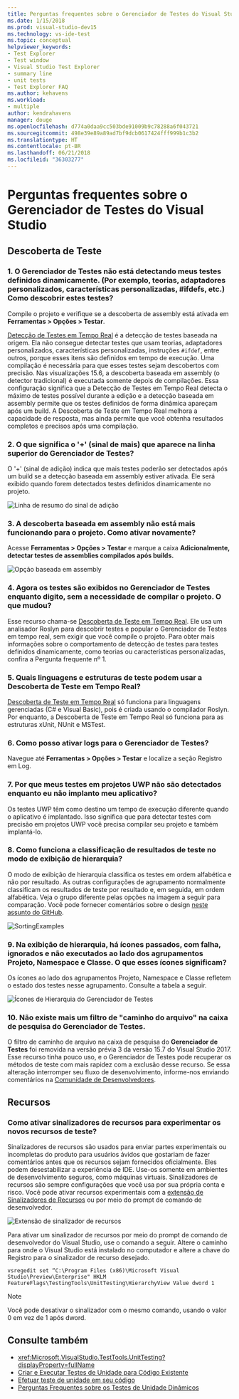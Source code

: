 ```yaml
---
title: Perguntas frequentes sobre o Gerenciador de Testes do Visual Studio
ms.date: 1/15/2018
ms.prod: visual-studio-dev15
ms.technology: vs-ide-test
ms.topic: conceptual
helpviewer_keywords:
- Test Explorer
- Test window
- Visual Studio Test Explorer
- summary line
- unit tests
- Test Explorer FAQ
ms.author: kehavens
ms.workload:
- multiple
author: kendrahavens
manager: douge
ms.openlocfilehash: d774a0daa9cc503bde91009b9c78288a6f043721
ms.sourcegitcommit: 498e39e89a89ad7bf9dcb0617424fff999b1c3b2
ms.translationtype: HT
ms.contentlocale: pt-BR
ms.lasthandoff: 06/21/2018
ms.locfileid: "36303277"
---
```

# <a name="visual-studio-test-explorer-faq"></a>Perguntas frequentes sobre o Gerenciador de Testes do Visual Studio

## <a name="test-discovery"></a>Descoberta de Teste

### <a name="1-the-test-explorer-is-not-discovering-my-tests-that-are-dynamically-defined-for-example-theories-custom-adapters-custom-traits-ifdefs-etc-how-can-i-discover-these-tests"></a>1. O Gerenciador de Testes não está detectando meus testes definidos dinamicamente. (Por exemplo, teorias, adaptadores personalizados, características personalizadas, #ifdefs, etc.) Como descobrir estes testes?

  Compile o projeto e verifique se a descoberta de assembly está ativada em **Ferramentas > Opções > Testar**.

  [Detecção de Testes em Tempo Real](https://go.microsoft.com/fwlink/?linkid=862824) é a detecção de testes baseada na origem. Ela não consegue detectar testes que usam teorias, adaptadores personalizados, características personalizadas, instruções `#ifdef`, entre outros, porque esses itens são definidos em tempo de execução. Uma compilação é necessária para que esses testes sejam descobertos com precisão. Nas visualizações 15.6, a descoberta baseada em assembly (o detector tradicional) é executada somente depois de compilações. Essa configuração significa que a Detecção de Testes em Tempo Real detecta o máximo de testes possível durante a edição e a detecção baseada em assembly permite que os testes definidos de forma dinâmica apareçam após um build. A Descoberta de Teste em Tempo Real melhora a capacidade de resposta, mas ainda permite que você obtenha resultados completos e precisos após uma compilação.

### <a name="2-what-does-the--plus-symbol-that-appears-in-the-top-line-of-test-explorer-mean"></a>2. O que significa o '+' (sinal de mais) que aparece na linha superior do Gerenciador de Testes?

  O '+' (sinal de adição) indica que mais testes poderão ser detectados após um build se a detecção baseada em assembly estiver ativada. Ele será exibido quando forem detectados testes definidos dinamicamente no projeto.

  ![Linha de resumo do sinal de adição](media/testex-plussymbol.png)

### <a name="3-assembly-based-discovery-is-no-longer-working-for-my-project-how-do-i-turn-it-back-on"></a>3. A descoberta baseada em assembly não está mais funcionando para o projeto. Como ativar novamente?

  Acesse **Ferramentas > Opções > Testar** e marque a caixa **Adicionalmente, detectar testes de assemblies compilados após builds.**

  ![Opção baseada em assembly](media/testex-toolsoptions.png)

### <a name="4-tests-now-appear-in-test-explorer-while-i-type-without-having-to-build-my-project-what-changed"></a>4. Agora os testes são exibidos no Gerenciador de Testes enquanto digito, sem a necessidade de compilar o projeto. O que mudou?

  Esse recurso chama-se [Descoberta de Teste em Tempo Real](https://go.microsoft.com/fwlink/?linkid=862824). Ele usa um analisador Roslyn para descobrir testes e popular o Gerenciador de Testes em tempo real, sem exigir que você compile o projeto. Para obter mais informações sobre o comportamento de detecção de testes para testes definidos dinamicamente, como teorias ou características personalizadas, confira a Pergunta frequente nº 1.

### <a name="5-what-languages-and-test-frameworks-can-use-real-time-test-discovery"></a>5. Quais linguagens e estruturas de teste podem usar a Descoberta de Teste em Tempo Real?

  [Descoberta de Teste em Tempo Real](https://go.microsoft.com/fwlink/?linkid=862824) só funciona para linguagens gerenciadas (C# e Visual Basic), pois é criada usando o compilador Roslyn. Por enquanto, a Descoberta de Teste em Tempo Real só funciona para as estruturas xUnit, NUnit e MSTest.

### <a name="6-how-can-i-turn-on-logs-for-the-test-explorer"></a>6. Como posso ativar logs para o Gerenciador de Testes?

  Navegue até **Ferramentas > Opções > Testar** e localize a seção Registro em Log.

### <a name="7-why-are-my-tests-in-uwp-projects-not-discovered-until-i-deploy-my-app"></a>7. Por que meus testes em projetos UWP não são detectados enquanto eu não implanto meu aplicativo?

  Os testes UWP têm como destino um tempo de execução diferente quando o aplicativo é implantado. Isso significa que para detectar testes com precisão em projetos UWP você precisa compilar seu projeto e também implantá-lo.

### <a name="8-how-does-sorting-test-results-work-in-the-hierarchy-view"></a>8. Como funciona a classificação de resultados de teste no modo de exibição de hierarquia?

  O modo de exibição de hierarquia classifica os testes em ordem alfabética e não por resultado. As outras configurações de agrupamento normalmente classificam os resultados de teste por resultado e, em seguida, em ordem alfabética. Veja o grupo diferente pelas opções na imagem a seguir para comparação. Você pode fornecer comentários sobre o design [neste assunto do GitHub](https://github.com/Microsoft/vstest/issues/1425).

  ![SortingExamples](media/testex-sortingex.png)

### <a name="9-in-the-hierarchy-view-there-are-passed-failed-skipped-and-not-run-icons-next-to-the-project-namespace-and-class-groupings-what-do-these-icons-mean"></a>9. Na exibição de hierarquia, há ícones passados, com falha, ignorados e não executados ao lado dos agrupamentos Projeto, Namespace e Classe. O que esses ícones significam?

  Os ícones ao lado dos agrupamentos Projeto, Namespace e Classe refletem o estado dos testes nesse agrupamento. Consulte a tabela a seguir.

  ![Ícones de Hierarquia do Gerenciador de Testes](media/testex-hierarchyicons.png)

### <a name="10-there-is-no-longer-a-file-path-filter-in-the-test-explorer-search-box"></a>10. Não existe mais um filtro de "caminho do arquivo" na caixa de pesquisa do Gerenciador de Testes.

O filtro de caminho de arquivo na caixa de pesquisa do **Gerenciador de Testes** foi removida na versão prévia 3 da versão 15.7 do Visual Studio 2017. Esse recurso tinha pouco uso, e o Gerenciador de Testes pode recuperar os métodos de teste com mais rapidez com a exclusão desse recurso. Se essa alteração interromper seu fluxo de desenvolvimento, informe-nos enviando comentários na [Comunidade de Desenvolvedores](https://developercommunity.visualstudio.com/).

## <a name="features"></a>Recursos

### <a name="how-can-i-turn-on-feature-flags-to-try-out-new-testing-features"></a>Como ativar sinalizadores de recursos para experimentar os novos recursos de teste?

Sinalizadores de recursos são usados para enviar partes experimentais ou incompletas do produto para usuários ávidos que gostariam de fazer comentários antes que os recursos sejam fornecidos oficialmente. Eles podem desestabilizar a experiência de IDE. Use-os somente em ambientes de desenvolvimento seguros, como máquinas virtuais. Sinalizadores de recursos são sempre configurações que você usa por sua própria conta e risco. Você pode ativar recursos experimentais com a [extensão de Sinalizadores de Recursos](https://marketplace.visualstudio.com/items?itemName=PaulHarrington.FeatureFlagsExtension) ou por meio do prompt de comando de desenvolvedor.

![Extensão de sinalizador de recursos](media/testex-featureflag.png)

Para ativar um sinalizador de recursos por meio do prompt de comando de desenvolvedor do Visual Studio, use o comando a seguir. Altere o caminho para onde o Visual Studio está instalado no computador e altere a chave do Registro para o sinalizador de recurso desejado.

```shell
vsregedit set “C:\Program Files (x86)\Microsoft Visual Studio\Preview\Enterprise" HKLM FeatureFlags\TestingTools\UnitTesting\HierarchyView Value dword 1
```

> [!NOTE]
> Você pode desativar o sinalizador com o mesmo comando, usando o valor 0 em vez de 1 após dword.

## <a name="see-also"></a>Consulte também

- <xref:Microsoft.VisualStudio.TestTools.UnitTesting?displayProperty=fullName>
- [Criar e Executar Testes de Unidade para Código Existente](http://msdn.microsoft.com/e8370b93-085b-41c9-8dec-655bd886f173)
- [Efetuar teste de unidade em seu código](unit-test-your-code.md)
- [Perguntas Frequentes sobre os Testes de Unidade Dinâmicos](live-unit-testing-faq.md)
